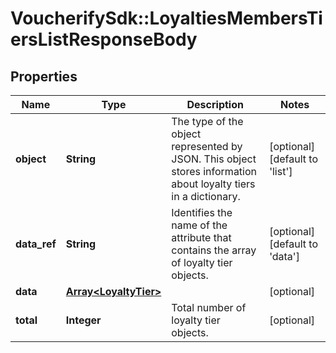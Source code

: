# VoucherifySdk::LoyaltiesMembersTiersListResponseBody

## Properties

| Name | Type | Description | Notes |
| ---- | ---- | ----------- | ----- |
| **object** | **String** | The type of the object represented by JSON. This object stores information about loyalty tiers in a dictionary. | [optional][default to &#39;list&#39;] |
| **data_ref** | **String** | Identifies the name of the attribute that contains the array of loyalty tier objects. | [optional][default to &#39;data&#39;] |
| **data** | [**Array&lt;LoyaltyTier&gt;**](LoyaltyTier.md) |  | [optional] |
| **total** | **Integer** | Total number of loyalty tier objects. | [optional] |

